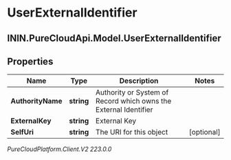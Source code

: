 # UserExternalIdentifier

## ININ.PureCloudApi.Model.UserExternalIdentifier

## Properties

|Name | Type | Description | Notes|
|------------ | ------------- | ------------- | -------------|
| **AuthorityName** | **string** | Authority or System of Record which owns the External Identifier | |
| **ExternalKey** | **string** | External Key | |
| **SelfUri** | **string** | The URI for this object | [optional] |



_PureCloudPlatform.Client.V2 223.0.0_
